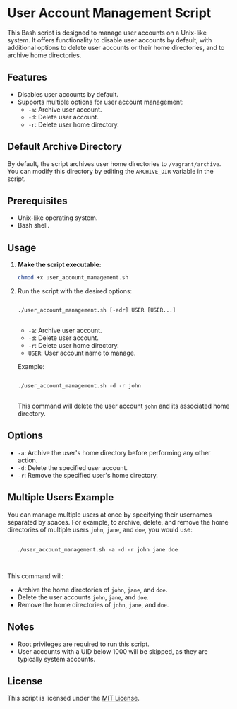 # User Account Management Script

This Bash script is designed to manage user accounts on a Unix-like system. It offers functionality to disable user accounts by default, with additional options to delete user accounts or their home directories, and to archive home directories.

## Features

- Disables user accounts by default.
- Supports multiple options for user account management:
  - `-a`: Archive user account.
  - `-d`: Delete user account.
  - `-r`: Delete user home directory.

## Default Archive Directory

By default, the script archives user home directories to `/vagrant/archive`. You can modify this directory by editing the `ARCHIVE_DIR` variable in the script.

## Prerequisites

- Unix-like operating system.
- Bash shell.

## Usage

1. **Make the script executable:**

   ```bash
   chmod +x user_account_management.sh

   ```

2. Run the script with the desired options:

   <pre>
   <code>
   ./user_account_management.sh [-adr] USER [USER...]
   </code>
   </pre>

   - `-a`: Archive user account.
   - `-d`: Delete user account.
   - `-r`: Delete user home directory.
   - `USER`: User account name to manage.

   Example:

   <pre>
   <code>
   ./user_account_management.sh -d -r john
   </code>
   </pre>

   This command will delete the user account `john` and its associated home directory.

## Options

- `-a`: Archive the user's home directory before performing any other action.
- `-d`: Delete the specified user account.
- `-r`: Remove the specified user's home directory.

## Multiple Users Example

You can manage multiple users at once by specifying their usernames separated by spaces. For example, to archive, delete, and remove the home directories of multiple users `john`, `jane`, and `doe`, you would use:

   <pre>
   <code>
   ./user_account_management.sh -a -d -r john jane doe
   </code>
   </pre>

This command will:

- Archive the home directories of `john`, `jane`, and `doe`.
- Delete the user accounts `john`, `jane`, and `doe`.
- Remove the home directories of `john`, `jane`, and `doe`.

## Notes

- Root privileges are required to run this script.
- User accounts with a UID below 1000 will be skipped, as they are typically system accounts.

## License

This script is licensed under the [MIT License](LICENSE).
